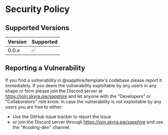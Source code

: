 # Security Policy

## Supported Versions

| Version | Supported          |
| ------- | ------------------ |
| 0.0.x   | :white_check_mark: |

## Reporting a Vulnerability

If you find a vulnerability in @sapphire/template's codebase please report it immediately.
If you deem the vulnerability exploitable by any users in any shape or form please join the Discord server at https://join.skyra.pw/sapphire and let anyone with the "Developers" or "Collaborators" role know.
In case the vulnerability is not exploitable by any users you are free to either:

-   Use the GitHub issue tracker to report the issue
-   or join the Discord server through https://join.skyra.pw/sapphire and use the "#coding-den" channel.
